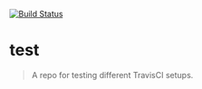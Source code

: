 [![Build Status](https://travis-ci.org/scottdoxey/test.svg)](https://travis-ci.org/scottdoxey/test)

# test

> A repo for testing different TravisCI setups.
